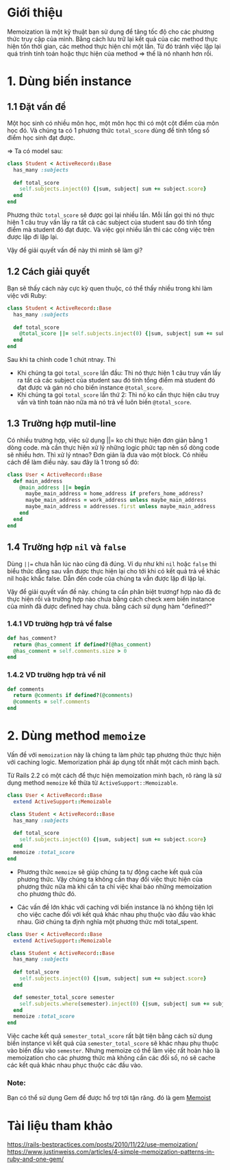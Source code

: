 # Giới thiệu
Memoization là một kỹ thuật bạn sử dụng để tăng tốc độ cho các phương thức truy cập của mình. Bằng cách lưu trữ lại kết quả của các method thực hiện tốn thời gian, các method thực hiện chỉ một lần. Từ đó tránh việc lặp lại quá trình tính toán hoặc thực hiện của method => thế là nó nhanh hơn rồi.

# 1. Dùng biến instance
## 1.1 Đặt vấn đề
Một học sinh có nhiều môn học, một môn học thì có một cột điểm của môn học đó. Và chúng ta có 1 phương thức `total_score` dùng để tính tổng số điểm học sinh đạt được. 

=> Ta có model sau:
``` Ruby
class Student < ActiveRecord::Base
  has_many :subjects
  
  def total_score 
    self.subjects.inject(0) {|sum, subject| sum += subject.score}
  end
end
```
Phương thức `total_score` sẽ được gọi lại nhiều lần. Mỗi lần gọi thì nó thực hiện 1 câu truy vấn lấy ra tất cả các subject của student sau đó tính tổng điểm mà student đó đạt được. Và việc gọi nhiều lần thì các công việc trên được lặp đi lặp lại.

Vậy để giải quyết vấn đề này thì mình sẽ làm gì?
## 1.2 Cách giải quyết
Bạn sẽ thấy cách này cực kỳ quen thuộc, có thể thấy nhiều trong khi làm việc với Ruby:
``` Ruby
class Student < ActiveRecord::Base
  has_many :subjects
  
  def total_score 
    @total_score ||= self.subjects.inject(0) {|sum, subject| sum += subject.score}
  end
end
```

Sau khi ta chỉnh code 1 chút ntnay. Thì

* Khi chúng ta gọi `total_score` lần đầu: Thì nó thực hiện 1 câu truy vấn lấy ra tất cả các subject của student sau đó tính tổng điểm mà student đó đạt được và gán nó cho biến instance `@total_score`. 
* Khi chúng ta gọi `total_score` lần thứ 2: Thì nó ko cần thực hiện câu truy vấn và tính toán nào nữa mà nó trả về luôn biến `@total_score`. 

## 1.3 Trường hợp mutil-line
Có nhiều trường hợp, việc sử dụng ||= ko chỉ thực hiện đơn giản bằng 1 dòng code. mà cần thực hiện xử lý những logic phức tạp nên số dòng code sẽ nhiều hơn. Thì xử lý ntnao?
Đơn giản là đưa vào một block. 
Có nhiều cách để làm điều này. sau đây là 1 trong số đó:
``` Ruby
class User < ActiveRecord::Base
  def main_address
    @main_address ||= begin
      maybe_main_address = home_address if prefers_home_address?
      maybe_main_address = work_address unless maybe_main_address
      maybe_main_address = addresses.first unless maybe_main_address
    end
  end
end
```

## 1.4 Trường hợp `nil` và `false`
Dùng `||=` chưa hẵn lúc nào cũng đã đúng. Ví dụ như khi `nil` hoặc `false` thì biểu thức đằng sau vẫn được thực hiện lại cho tới khi có kết quả trả về khác nil hoặc khắc false. Dẫn đến code của chúng ta vẫn được lặp đi lặp lại. 

Vậy để giải quyết vấn đề này. chúng ta cần phân biệt trươngf hợp nào đã đc thực hiện rồi và trường hợp nào chưa bằng cách check xem biến instance của mình đã được defined hay chưa. bằng cách sử dụng hàm "defined?"
### 1.4.1 VD trường hợp trả về false
``` Ruby
def has_comment?
  return @has_comment if defined?(@has_comment)
  @has_comment = self.comments.size > 0
end
```

### 1.4.2 VD trường hợp trả về nil
```Ruby
def comments
  return @comments if defined?(@comments)
  @comments = self.comments
end
```

# 2.  Dùng method `memoize`
Vấn đề với `memoization` này là chúng ta làm phức tạp phương thức thực hiện với caching logic. Memorization phải áp dụng tốt nhất một cách minh bạch. 

Từ Rails 2.2 có một cách để thực hiện memoization minh bạch, rõ ràng là sử dụng method `memoize` kế thừa từ `ActiveSupport::Memoizable`.
``` Ruby
class User < ActiveRecord::Base
  extend ActiveSupport::Memoizable

 class Student < ActiveRecord::Base
  has_many :subjects
  
  def total_score 
    self.subjects.inject(0) {|sum, subject| sum += subject.score}
  end
  memoize :total_score
end
```
* Phương thức `memoize` sẽ giúp chúng ta tự động cache kết quả của phương thức. Vậy chúng ta không cần thay đổi việc thực hiện của phương thức nữa mà khi cần ta chỉ việc khai báo những memoization cho phương thức đó.

* Các vấn đề lớn khác với caching với biến instance là nó không tiện lợi cho việc cache đối với kết quả khác nhau phụ thuộc vào đầu vào khác nhau. Giờ chúng ta định nghĩa một phương thức mới total_spent.

``` Ruby
class User < ActiveRecord::Base
  extend ActiveSupport::Memoizable

 class Student < ActiveRecord::Base
  has_many :subjects
  
  def total_score 
    self.subjects.inject(0) {|sum, subject| sum += subject.score}
  end

  def semester_total_score semester
    self.subjects.where(semester).inject(0) {|sum, subject| sum += subject.score}
  end
  memoize :total_score
end
```
Việc cache kết quả `semester_total_score` rất bật tiện bằng cách sử dụng biến instance vì kết quả của `semester_total_score` sẽ khác nhau phụ thuộc vào biến đầu vào `semester`. Nhưng memoize có thể làm việc rất hoàn hảo là memoization cho các phương thức mà không cần các đối số, nó sẽ cache các kết quả khác nhau phục thuộc các đầu vào.


### Note:
Bạn có thể sử dụng Gem để được hổ trợ tới tận răng. đó là gem [Memoist](https://github.com/matthewrudy/memoist)
# Tài liệu tham khảo
https://rails-bestpractices.com/posts/2010/11/22/use-memoization/
https://www.justinweiss.com/articles/4-simple-memoization-patterns-in-ruby-and-one-gem/